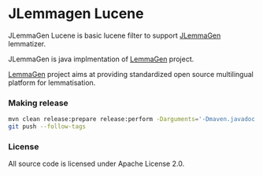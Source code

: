 # JLemmagen Lucene

JLemmaGen Lucene is basic lucene filter to support [JLemmaGen](jlemmagen) lemmatizer.

JLemmaGen is java implmentation of [LemmaGen][lemmagen] project.

[LemmaGen][lemmagen] project aims at providing standardized open source multilingual platform for lemmatisation.

### Making release

```bash
mvn clean release:prepare release:perform -Darguments='-Dmaven.javadoc.failOnError=false'
git push --follow-tags
```

### License

All source code is licensed under Apache License 2.0.

[lemmagen]: http://lemmatise.ijs.si/Software/Version3
[jlemmagen]: https://github.com/hlavki/jlemmagen
